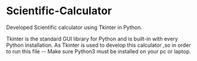 # Scientific-Calculator
Developed Scientific calculator using Tkinter in Python.

Tkinter is the standard GUI library for Python and is built-in with every Python installation.
As Tkinter is used to develop this calculator ,so in order to run this file
-- Make sure Python3 must be installed on your pc or laptop.


